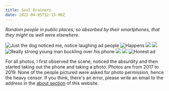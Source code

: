 ```yaml
---
title: Soul Drainers
date: 2022-04-05T12:15:00Z
---
```


*Random people in public places, so absorbed by their smartphones, that they might as well were elsewhere.*

![Just the dog noticed me, notice laughing ad people](bus_waiting_beamed.jpg)
![Happens](bus_beamed0.jpg)
![](bus_beamed1.jpg)
![](bus_beamed2.jpg)
![Really strong young man buckling over his phone](bus_beamed3.jpg)
![](train_beamed0.jpg)
![](train_beamed1.jpg)
![Honest ad](fb_no_value.jpg)

For all photos, I first observed the scene, noticed the absurdity and then started taking out the phone and taking a photo.
Photos are from 2017 to 2019.
None of the people pictured were asked for photo permission, hence the heavy censor.
If you think, there's an error, please write an email to the address in the [about section](https://oliz.io/about.html) of this website.

